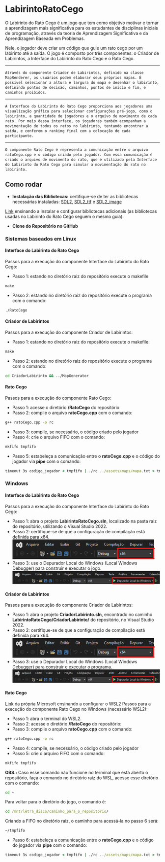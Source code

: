 # LabirintoRatoCego

O Labirinto do Rato Cego é um jogo que tem como objetivo motivar e tornar a aprendizagem mais significativa para os estudantes de disciplinas iniciais de programação, através da teoria de Aprendizagem Significativa e da Aprendizagem Baseada em Problemas.

Nele, o jogador deve criar um código que guie um rato cego por um labirinto até a saída. O jogo é composto por três componentes: o Criador de Labirintos, a Interface do Labirinto do Rato Cego e o Rato Cego.
___
    Através do componente Criador de Labirintos, definido na classe MapRenderer, os usuários podem elaborar seus próprios mapas. É possível selecionar a altura e largura do mapa e desenhar o labirinto, definindo pontos de decisão, caminhos, pontos de início e fim, e caminhos proibidos.

___
    A Interface do Labirinto do Rato Cego proporciona aos jogadores uma visualização gráfica para selecionar configurações pré-jogo, como o labirinto, a quantidade de jogadores e o arquivo de movimento de cada rato. Por meio dessa interface, os jogadores também acompanham a movimentação de todos os ratos no labirinto, tentando encontrar a saída, e conferem o ranking final com a colocação de cada participante.

___
    O componente Rato Cego é representa a comunicação entre o arquivo ratoCego.cpp e o código criado pelo jogador. Com essa comunicação é criado o arquivo de movimento do rato, que é utilizado pela Interface do Labirinto do Rato Cego para simular a movimentação do rato no labirinto.



## Como rodar

- **Instalação das Bibliotecas:** certifique-se de ter as bibliotecas necessárias instaladas: [SDL2](https://lazyfoo.net/tutorials/SDL/01_hello_SDL/index.php), [SDL2_ttf](https://github.com/libsdl-org/SDL_ttf/releases) e [SDL2_image](https://github.com/libsdl-org/SDL_image/releases)
  
[Link](https://lazyfoo.net/tutorials/SDL/06_extension_libraries_and_loading_other_image_formats/index.php) ensinando a instalar e configurar bibliotecas adicionais (as bibliotecas usadas no Labirinto do Rato Cego seguem o mesmo guia).
- **Clone do Repositório no GitHub**

### Sistemas baseados em Linux

#### Interface do Labirinto do Rato Cego
Passos para a execução do componente Interface do Labirinto do Rato Cego:
- Passo 1: estando no diretório raiz do repositório execute o makefile
```cmd
make
```
- Passo 2: estando no diretório raiz do repositório execute o programa com o comando:
```cmd
./RatoCego
```

#### Criador de Labirintos
Passos para a execução do componente Criador de Labirintos:
- Passo 1: estando no diretório raiz do repositório execute o makefile:
```cmd
make
```
- Passo 2: estando no diretório raiz do repositório execute o programa com o comando:
```cmd
cd CriadorLabirinto && ../MapGenerator
```

#### Rato Cego
Passos para a execução do componente Rato Cego:
- Passo 1: acesse o diretório **/RatoCego** do repositório
- Passo 2: compile o arquivo **ratoCego.cpp** com o comando:
```cmd
g++ ratoCego.cpp -o rc
```
- Passo 3: compile, se necessário, o código criado pelo jogador
- Passo 4: crie o arquivo FIFO com o comando:
```cmd
mkfifo tmpfifo
```
- Passo 5: estabeleça a comunicação entre o **ratoCego.cpp** e o código do jogador via **pipe** com o comando:
```cmd
timeout 3s codigo_jogador < tmpfifo | ./rc ../assets/maps/mapa.txt > tmpfifo
```

### Windows

#### Interface do Labirinto do Rato Cego
Passos para a execução do componente Interface do Labirinto do Rato Cego:
- Passo 1: abra o projeto **LabirintoRatoCego.sln**, localizado na pasta raiz do repositório, utilizando o Visual Studio 2022.
- Passo 2: certifique-se de que a configuração de compilação está definida para x64.
![image](assets/doc/vs64.png)
- Passo 3: use o Depurador Local do Windows (Local Windows Debugger) para construir e executar o jogo.
![image](assets/doc/vcD.png)

#### Criador de Labirintos
Passos para a execução do componente Criador de Labirintos:
- Passo 1: abra o projeto **CriadorLabirinto.sln**, encontrado no caminho **LabirintoRatoCego/CriadorLabirinto/** do repositório, no Visual Studio 2022.
- Passo 2: certifique-se de que a configuração de compilação está definida para x64.
![image](assets/doc/vs64.png)
- Passo 3: use o Depurador Local do Windows (Local Windows Debugger) para construir e executar o programa.
![image](assets/doc/vcD.png)

#### Rato Cego
[Link](https://learn.microsoft.com/pt-br/windows/wsl/install) da própria Microsoft ensinando a configurar o WSL2
Passos para a execução do componente Rato Cego no Windows (necessário WSL2):

- Passo 1: abra o terminal do WSL2.
- Passo 2: acesse o diretório **/RatoCego** do repositório:
- Passo 3: compile o arquivo **ratoCego.cpp** com o comando:
```cmd
g++ ratoCego.cpp -o rc
```
- Passo 4: compile, se necessário, o código criado pelo jogador
- Passo 5: crie o arquivo FIFO com o comando:
```cmd
mkfifo tmpfifo
```
**OBS.:** Caso esse comando não funcione no terminal que está aberto o repositório, faça o comando no diretório raiz do WSL, acesse esse diretório com o comando:
```cmd
cd ~
```
Para voltar para o diretório do jogo, o comando é:
```cmd
cd /mnt/letra_disco/caminho_para_o_repositorio/
```
Criando a FIFO no diretório raiz, o caminho para acessá-la no passo 6 será:
```cmd
~/tmpfifo
```
- Passo 6: estabeleça a comunicação entre o **ratoCego.cpp** e o código do jogador via **pipe** com o comando:
```cmd
timeout 3s codigo_jogador < tmpfifo | ./rc ../assets/maps/mapa.txt > tmpfifo
```
